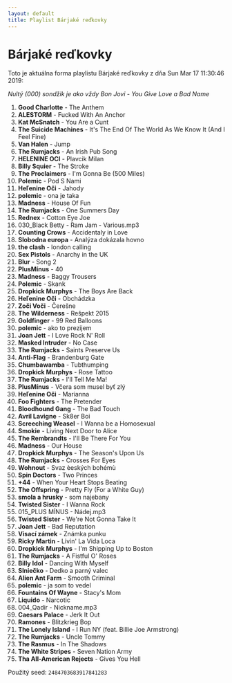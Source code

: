 ```yaml
---
layout: default
title: Playlist Bárjaké reďkovky
---
```

# Bárjaké reďkovky


Toto je aktuálna forma playlistu Bárjaké reďkovky z dňa Sun Mar 17 11:30:46 2019:  

*Nultý (000) sondžik je ako vždy Bon Jovi - You Give Love a Bad Name*  
1. **Good Charlotte** - The Anthem
2. **ALESTORM** - Fucked With An Anchor
3. **Kat McSnatch** - You Are a Cunt
4. **The Suicide Machines** - It's The End Of The World As We Know It (And I Feel Fine)
5. **Van Halen** - Jump
6. **The Rumjacks** - An Irish Pub Song
7. **HELENINE OCI** - Plavcik Milan
8. **Billy Squier** - The Stroke
9. **The Proclaimers** - I'm Gonna Be (500 Miles)
10. **Polemic** - Pod S Nami
11. **Heľenine Oči** - Jahody
12. **polemic** - ona je taka
13. **Madness** - House Of Fun
14. **The Rumjacks** - One Summers Day
15. **Rednex** - Cotton Eye Joe
16. 030_Black Betty - Ram Jam - Various.mp3
17. **Counting Crows** - Accidentaly in Love
18. **Slobodna europa** - Analýza dokázala hovno
19. **the clash** - london calling
20. **Sex Pistols** - Anarchy in the UK
21. **Blur** - Song 2
22. **PlusMínus** - 40
23. **Madness** - Baggy Trousers
24. **Polemic** - Skank
25. **Dropkick Murphys** - The Boys Are Back
26. **Heľenine Oči** - Obchádzka
27. **Zoči Voči** - Čerešne
28. **The Wilderness** - Rešpekt 2015
29. **Goldfinger** - 99 Red Balloons
30. **polemic** - ako to prezijem
31. **Joan Jett** - I Love Rock N' Roll
32. **Masked Intruder** - No Case
33. **The Rumjacks** - Saints Preserve Us
34. **Anti-Flag** - Brandenburg Gate
35. **Chumbawamba** - Tubthumping
36. **Dropkick Murphys** - Rose Tattoo
37. **The Rumjacks** - I'll Tell Me Ma!
38. **PlusMínus** - Včera som musel byť zlý
39. **Heľenine Oči** - Marianna
40. **Foo Fighters** - The Pretender
41. **Bloodhound Gang** - The Bad Touch
42. **Avril Lavigne** - Sk8er Boi
43. **Screeching Weasel** - I Wanna be a Homosexual
44. **Smokie** - Living Next Door to Alice
45. **The Rembrandts** - I'll Be There For You
46. **Madness** - Our House
47. **Dropkick Murphys** - The Season's Upon Us
48. **The Rumjacks** - Crosses For Eyes
49. **Wohnout** - Svaz èeských bohémù
50. **Spin Doctors** - Two Princes
51. **+44** - When Your Heart Stops Beating
52. **The Offspring** - Pretty Fly (For a White Guy)
53. **smola a hrusky** - som najebany
54. **Twisted Sister** - I Wanna Rock
55. 015_PLUS MÍNUS - Nádej.mp3
56. **Twisted Sister** - We're Not Gonna Take It
57. **Joan Jett** - Bad Reputation
58. **Visací zámek** - Známka punku
59. **Ricky Martin** - Livin' La Vida Loca
60. **Dropkick Murphys** - I'm Shipping Up to Boston
61. **The Rumjacks** - A Fistful O' Roses
62. **Billy Idol** - Dancing With Myself
63. **Slniečko** - Dedko a parný valec
64. **Alien Ant Farm** - Smooth Criminal
65. **polemic** - ja som to vedel
66. **Fountains Of Wayne** - Stacy's Mom
67. **Liquido** - Narcotic
68. 004_Qadir - Nickname.mp3
69. **Caesars Palace** - Jerk It Out
70. **Ramones** - Blitzkrieg Bop
71. **The Lonely Island** - I Run NY (feat. Billie Joe Armstrong)
72. **The Rumjacks** - Uncle Tommy
73. **The Rasmus** - In The Shadows
74. **The White Stripes** - Seven Nation Army
75. **Tha All-American Rejects** - Gives You Hell

Použitý seed: ```2484703683917841283```
